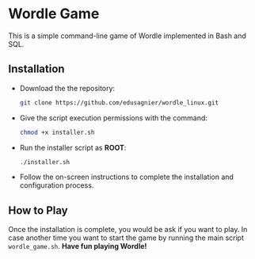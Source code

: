 
# Wordle Game

This is a simple command-line game of Wordle implemented in Bash and SQL.

## Installation

- Download the the repository:
	```bash
	git clone https://github.com/edusagnier/wordle_linux.git
	```
- Give the script execution permissions with the command:
    ```bash
    chmod +x installer.sh
    ```
- Run the installer script as **ROOT**:
    ```bash
    ./installer.sh
    ```
- Follow the on-screen instructions to complete the installation and configuration process.

## How to Play

Once the installation is complete, you would be ask if you want to play.
In case another time you want to start the game by running the main script `wordle_game.sh`. 
**Have fun playing Wordle!**




